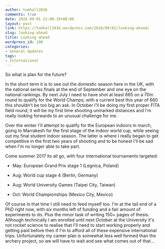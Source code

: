 ```yaml
---
author: tomhall2016
comments: true
date: 2016-09-01 22:00:19+00:00
layout: post
link: https://tomhall2016.wordpress.com/2016/09/01/looking-ahead/
slug: looking-ahead
title: Looking ahead
wordpress_id: 108
categories:
- General Updates
tags:
- International
---
```


So what is plan for the future?

In the short term it is to see out the domestic season here in the UK, with the national series finals at the end of September and one eye on the national rankings. By next July I need to have shot at least 665 on a 70m round to qualify for the World Champs; with a current best this year of 660 this shouldn't be too big an ask. In October I'll be doing my first proper FITA field round; it will be my first time shooting unmarked distances and I'm really looking forwards to an unusual challenge for me.

Over the winter I'll attempt to qualify for the European indoors in march, going to Marrakesh for the first stage of the Indoor world cup, while seeing out my final student indoor season. The latter is where I really began to get competitive in the first two years of shooting and to be honest I'll be sad when I'm no longer able to take part.

Come summer 2017 its all go, with four international tournaments targeted:



	
  * May: European Grand Prix stage 1 (Legnica, Poland)

	
  * Aug: World cup stage 4 (Berlin, Germany)

	
  * Aug: World University Games (Taipei City, Taiwan)

	
  * Oct: World Championships (Mexico City, Mexico)


Of course in that time I still need to feed myself too. I'm at the tail end of a PhD right now, with six months left of funding and a fair amount of experiments to do. Plus the minor task of writing 150+ pages of thesis. Although technically I am enrolled until next October at the University it's not rocket science to realise that I'll need to start working properly and getting paid before then if I'm to afford all of these expensive international trips. Unfortunately my career plan is somewhat less well formed than the archery project, so we will have to wait and see what comes out of that...
